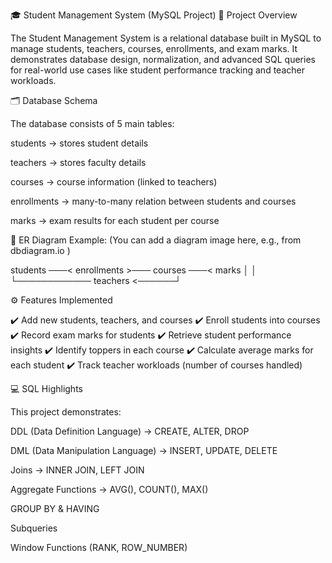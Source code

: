 🎓 Student Management System (MySQL Project)
📌 Project Overview

The Student Management System is a relational database built in MySQL to manage students, teachers, courses, enrollments, and exam marks.
It demonstrates database design, normalization, and advanced SQL queries for real-world use cases like student performance tracking and teacher workloads.

🗂️ Database Schema

The database consists of 5 main tables:

students → stores student details

teachers → stores faculty details

courses → course information (linked to teachers)

enrollments → many-to-many relation between students and courses

marks → exam results for each student per course

📌 ER Diagram Example:
(You can add a diagram image here, e.g., from dbdiagram.io
)

students ───< enrollments >─── courses ───< marks
    │                             │
    └──────────── teachers <──────┘

⚙️ Features Implemented

✔️ Add new students, teachers, and courses
✔️ Enroll students into courses
✔️ Record exam marks for students
✔️ Retrieve student performance insights
✔️ Identify toppers in each course
✔️ Calculate average marks for each student
✔️ Track teacher workloads (number of courses handled)

💻 SQL Highlights

This project demonstrates:

DDL (Data Definition Language) → CREATE, ALTER, DROP

DML (Data Manipulation Language) → INSERT, UPDATE, DELETE

Joins → INNER JOIN, LEFT JOIN

Aggregate Functions → AVG(), COUNT(), MAX()

GROUP BY & HAVING

Subqueries

Window Functions (RANK, ROW_NUMBER)

